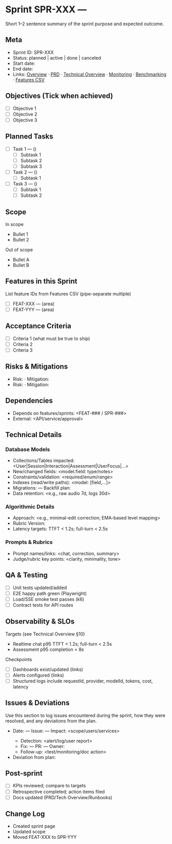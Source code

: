 # Sprint SPR-XXX — <Sprint Name>

Short 1–2 sentence summary of the sprint purpose and expected outcome.

## Meta
- Sprint ID: SPR-XXX
- Status: planned | active | done | canceled
- Start date: <YYYY-MM-DD>
- End date: <YYYY-MM-DD>
- Links: [Overview](./overview.md) · [PRD](../../planning/prd.md) · [Technical Overview](../../planning/technical-overview.md) · [Monitoring](../../ops/monitoring.md) · [Benchmarking](../../ops/benchmarking.md) · [Features CSV](../features.csv)

## Objectives (Tick when achieved)
- [ ] Objective 1
- [ ] Objective 2
- [ ] Objective 3

## Planned Tasks
- [ ] Task 1 — <owner> (<estimate>)
   - [ ] Subtask 1
   - [ ] Subtask 2
   - [ ] Subtask 3
- [ ] Task 2 — <owner> (<estimate>)
   - [ ] Subtask 1
- [ ] Task 3 — <owner> (<estimate>)
   - [ ] Subtask 1
   - [ ] Subtask 2

## Scope
In scope
- Bullet 1
- Bullet 2

Out of scope
- Bullet A
- Bullet B

## Features in this Sprint
List feature IDs from Features CSV (pipe-separate multiple)
- [ ] FEAT-XXX — <feature name> (area)
- [ ] FEAT-YYY — <feature name> (area)

## Acceptance Criteria
- [ ] Criteria 1 (what must be true to ship)
- [ ] Criteria 2
- [ ] Criteria 3

## Risks & Mitigations
- Risk: <description> · Mitigation: <plan>
- Risk: <description> · Mitigation: <plan>

## Dependencies
- Depends on features/sprints: <FEAT-### / SPR-###>
- External: <API/service/approval>

## Technical Details
### Database Models
- Collections/Tables impacted: <User|Session|Interaction|Assessment|UserFocus|...>
- New/changed fields: <model.field: type/notes>
- Constraints/validation: <required/enum/range>
- Indexes (read/write paths): <model: [field,...]>
- Migrations: <id or link> — Backfill plan: <steps or NA>
- Data retention: <e.g., raw audio 7d, logs 30d>

### Algorithmic Details
- Approach: <e.g., minimal-edit correction; EMA-based level mapping>
- Rubric Version: <v1>
- Latency targets: TTFT < 1.2s; full-turn < 2.5s

### Prompts & Rubrics
- Prompt names/links: <chat, correction, summary>
- Judge/rubric key points: <clarity, minimality, tone>

## QA & Testing
- [ ] Unit tests updated/added
- [ ] E2E happy path green (Playwright)
- [ ] Load/SSE smoke test passes (k6)
- [ ] Contract tests for API routes

## Observability & SLOs
Targets (see Technical Overview §10)
- Realtime chat p95 TTFT < 1.2s; full-turn < 2.5s
- Assessment p95 completion < 8s

Checkpoints
- [ ] Dashboards exist/updated (links)
- [ ] Alerts configured (links)
- [ ] Structured logs include requestId, provider, modelId, tokens, cost, latency

## Issues & Deviations
Use this section to log issues encountered during the sprint, how they were resolved, and any deviations from the plan.

- Date: <YYYY-MM-DD> — Issue: <short summary> — Impact: <scope/users/services>
  - Detection: <alert/log/user report>
  - Fix: <what changed> — PR: <link> — Owner: <name>
  - Follow-up: <test/monitoring/doc action>
- Deviation from plan: <what changed and why>

## Post-sprint
- [ ] KPIs reviewed; compare to targets
- [ ] Retrospective completed; action items filed
- [ ] Docs updated (PRD/Tech Overview/Runbooks)

## Change Log
- <YYYY-MM-DD> Created sprint page
- <YYYY-MM-DD> Updated scope
- <YYYY-MM-DD> Moved FEAT-XXX to SPR-YYY
